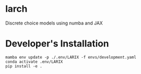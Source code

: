 # larch
Discrete choice models using numba and JAX


# Developer's Installation

```shell
mamba env update -p ./.env/LARIX -f envs/development.yaml
conda activate .env/LARIX
pip install -e .
```

